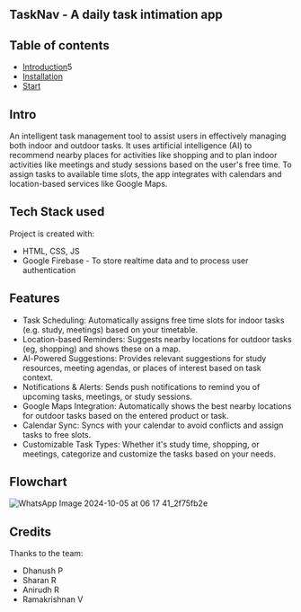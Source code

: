 ## TaskNav - A daily task intimation app

## Table of contents
* [Introduction](#Intro)5
* [Installation](#Installation)
* [Start](#start)

## Intro
An intelligent task management tool to assist users in effectively managing both indoor and outdoor tasks. It uses artificial intelligence (AI) to recommend nearby places for activities like shopping and to plan indoor activities like meetings and study sessions based on the user's free time. To assign tasks to available time slots, the app integrates with calendars and location-based services like Google Maps.

## Tech Stack used
Project is created with:
* HTML, CSS, JS
* Google Firebase - To store realtime data and to process user authentication

## Features

* Task Scheduling: Automatically assigns free time slots for indoor tasks (e.g. study, meetings) based on your timetable.
* Location-based Reminders: Suggests nearby locations for outdoor tasks (eg, shopping) and shows these on a map.
* Al-Powered Suggestions: Provides relevant suggestions for study resources, meeting agendas, or places of interest based on task context.
* Notifications & Alerts: Sends push notifications to remind you of upcoming tasks, meetings, or study sessions.
* Google Maps Integration: Automatically shows the best nearby locations for outdoor tasks based on the entered product or task.
* Calendar Sync: Syncs with your calendar to avoid conflicts and assign tasks to free slots.
* Customizable Task Types: Whether it's study time, shopping, or meetings, categorize and customize the tasks based on your needs.

## Flowchart

![WhatsApp Image 2024-10-05 at 06 17 41_2f75fb2e](https://github.com/user-attachments/assets/7325f6f8-40fe-48be-948e-388d385e9c41)

	

## Credits

Thanks to the team:
- Dhanush P
- Sharan R 
- Anirudh R 
- Ramakrishnan V 
